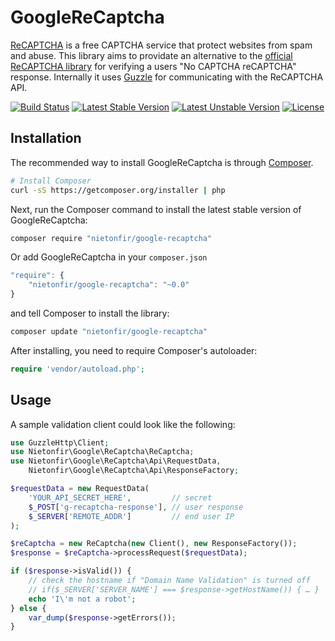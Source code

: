 GoogleReCaptcha
===============

[ReCAPTCHA](https://developers.google.com/recaptcha/) is a free CAPTCHA service that protect websites from spam and abuse.
This library aims to providate an alternative to the [official ReCAPTCHA library](https://github.com/google/ReCAPTCHA) for verifying a users "No CAPTCHA reCAPTCHA" response.
Internally it uses [Guzzle](https://github.com/guzzle/guzzle) for communicating with the ReCAPTCHA API.

[![Build Status](https://travis-ci.org/nietonfir/GoogleReCaptcha.svg?branch=master)](https://travis-ci.org/nietonfir/GoogleReCaptcha) [![Latest Stable Version](https://poser.pugx.org/nietonfir/google-recaptcha/v/stable.svg)](https://packagist.org/packages/nietonfir/google-recaptcha) [![Latest Unstable Version](https://poser.pugx.org/nietonfir/google-recaptcha/v/unstable.svg)](https://packagist.org/packages/nietonfir/google-recaptcha) [![License](https://poser.pugx.org/nietonfir/google-recaptcha/license.svg)](https://packagist.org/packages/nietonfir/google-recaptcha)

Installation
------------

The recommended way to install GoogleReCaptcha is through
[Composer](http://getcomposer.org).

```bash
# Install Composer
curl -sS https://getcomposer.org/installer | php
```

Next, run the Composer command to install the latest stable version of GoogleReCaptcha:

```bash
composer require "nietonfir/google-recaptcha"
```

Or add GoogleReCaptcha in your `composer.json`

```js
"require": {
    "nietonfir/google-recaptcha": "~0.0"
}
```

and tell Composer to install the library:

``` bash
composer update "nietonfir/google-recaptcha"
```

After installing, you need to require Composer's autoloader:

```php
require 'vendor/autoload.php';
```

Usage
-----

A sample validation client could look like the following:

```php
use GuzzleHttp\Client;
use Nietonfir\Google\ReCaptcha\ReCaptcha;
use Nietonfir\Google\ReCaptcha\Api\RequestData,
    Nietonfir\Google\ReCaptcha\Api\ResponseFactory;

$requestData = new RequestData(
    'YOUR_API_SECRET_HERE',         // secret
    $_POST['g-recaptcha-response'], // user response
    $_SERVER['REMOTE_ADDR']         // end user IP
);

$reCaptcha = new ReCaptcha(new Client(), new ResponseFactory());
$response = $reCaptcha->processRequest($requestData);

if ($response->isValid()) {
    // check the hostname if "Domain Name Validation" is turned off
    // if($_SERVER['SERVER_NAME'] === $response->getHostName()) { … }
    echo 'I\'m not a robot';
} else {
    var_dump($response->getErrors());
}
```
